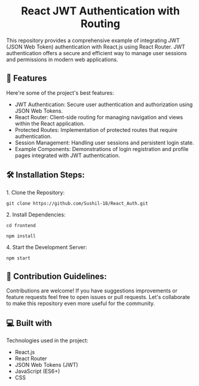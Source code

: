 <h1 align="center" id="title">React JWT Authentication with Routing</h1>

<p id="description">This repository provides a comprehensive example of integrating JWT (JSON Web Token) authentication with React.js using React Router. JWT authentication offers a secure and efficient way to manage user sessions and permissions in modern web applications.</p>

  
  
<h2>🧐 Features</h2>

Here're some of the project's best features:

*   JWT Authentication: Secure user authentication and authorization using JSON Web Tokens.
*   React Router: Client-side routing for managing navigation and views within the React application.
*   Protected Routes: Implementation of protected routes that require authentication.
*   Session Management: Handling user sessions and persistent login state.
*   Example Components: Demonstrations of login registration and profile pages integrated with JWT authentication.

<h2>🛠️ Installation Steps:</h2>

<p>1. Clone the Repository:</p>

```
git clone https://github.com/Sushil-18/React_Auth.git
```

<p>2. Install Dependencies:</p>

```
cd frontend 
```

```
npm install
```

<p>4. Start the Development Server:</p>

```
npm start
```

<h2>🍰 Contribution Guidelines:</h2>

Contributions are welcome! If you have suggestions improvements or feature requests feel free to open issues or pull requests. Let's collaborate to make this repository even more useful for the community.

  
  
<h2>💻 Built with</h2>

Technologies used in the project:

*   React.js
*   React Router
*   JSON Web Tokens (JWT)
*   JavaScript (ES6+)
*   CSS
